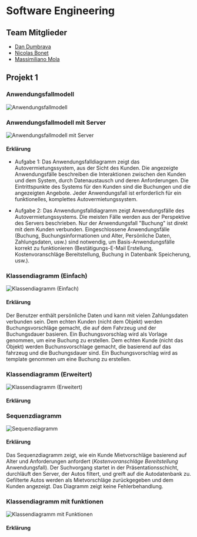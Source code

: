 # Software Engineering

## Team Mitglieder
- [Dan Dumbrava](mailto:dan.dumbrava@student.unibz.it)
- [Nicolas Bonet](mailto:nicolas.bonet@student.unibz.it)
- [Massimiliano Mola](mailto:massimiliano.mola@student.unibz.it)

## Projekt 1

### Anwendungsfallmodell

![Anwendungsfallmodell](./sw-eng-01.drawio.svg)

### Anwendungsfallmodell mit Server

![Anwendungsfallmodell mit Server](./sw-eng-02.drawio.svg)

#### Erklärung

- Aufgabe 1: Das Anwendungsfalldiagramm zeigt das Autovermietungssystem, aus der Sicht des Kunden. Die angezeigte Anwendungsfälle beschreiben die Interaktionen zwischen den Kunden und dem System, durch Datenaustausch und deren Anforderungen. Die Eintrittspunkte des Systems für den Kunden sind die Buchungen und die angezeigten Angebote. Jeder Anwendungsfall ist erforderlich für ein funktionelles, komplettes Autovermietungssystem.

- Aufgabe 2: Das Anwendungsfalldiagramm zeigt Anwendungsfälle des Autovermietungssystems. Die meisten Fälle werden aus der Perspektive des Servers beschrieben. Nur der Anwendungsfall "Buchung" ist direkt mit dem Kunden verbunden.
Eingeschlossene Anwendungsfälle (Buchung, Buchungsinformationen und Alter, Persönliche Daten, Zahlungsdaten, usw.) sind notwendig, um Basis-Anwendungsfälle korrekt zu funktionieren (Bestätigungs-E-Mail Erstellung, Kostenvoranschläge Bereitstellung, Buchung in Datenbank Speicherung, usw.).

### Klassendiagramm (Einfach)
![Klassendiagramm (Einfach)](./sw-eng-03.drawio.svg)

#### Erklärung

Der Benutzer enthält persönliche Daten und kann mit vielen Zahlungsdaten verbunden sein. Dem echten Kunden (nicht dem Objekt) werden Buchungsvorschläge gemacht, die auf dem Fahrzeug und der Buchungsdauer basieren. Ein Buchungsvorschlag wird als Vorlage genommen, um eine Buchung zu erstellen.
Dem echten Kunde (nicht das Objekt) werden Buchunsvorschlage gemacht, die basierend auf das fahrzeug und die Buchungsdauer sind.
Ein Buchungsvorschlag wird as template genommen um eine Buchung zu erstellen.

### Klassendiagramm (Erweitert)
![Klassendiagramm (Erweitert)](./sw-eng-04.drawio.svg)

#### Erklärung
<!-- TODO -->

### Sequenzdiagramm
![Sequenzdiagramm](./sw-eng-05.drawio.svg)

#### Erklärung
Das Sequenzdiagramm zeigt, wie ein Kunde Mietvorschläge basierend auf Alter und Anforderungen anfordert (*Kostenvoranschläge Bereitstellung* Anwendungsfall).
Der Suchvorgang startet in der Präsentationsschicht, durchläuft den Server, der Autos filtert, und greift auf die Autodatenbank zu. Gefilterte Autos werden als Mietvorschläge zurückgegeben und dem Kunden angezeigt.
Das Diagramm zeigt keine Fehlerbehandlung.

### Klassendiagramm mit funktionen
![Klassendiagramm mit Funktionen](./sw-eng-06.drawio.svg)

#### Erklärung
<!-- TODO -->
